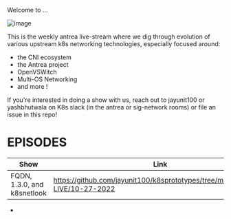 Welcome to ...

![image](https://github.com/jayunit100/k8sprototypes/raw/master/antrea-LIVE/antrea-LIVE.png)

This is the weekly antrea live-stream where we dig through evolution of various
upstream k8s networking technologies, especially focused around:

- the CNI ecosystem
- the Antrea project
- OpenVSWitch
- Multi-OS Networking
- and more !

If you're interested in doing a show with us, reach out to jayunit100 or yashbhutwala on K8s slack (in the antrea or sig-network rooms)
or file an issue in this repo!


# EPISODES

| Show                         | Link           | Guests                                                                               |
| ---------------------------- | -------------- | ------------------------------------------------------------------------------------ |
| FQDN, 1.3.0, and k8snetlook  | https://github.com/jayunit100/k8sprototypes/tree/master/antrea-LIVE/10-27-2022 | sarun87              |
- 

